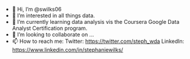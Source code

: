 - 👋 Hi, I’m @swilks06
- 👀 I’m interested in all things data.
- 🌱 I’m currently learning data analysis vis the Coursera Google Data Analyst Certification program.
- 💞️ I’m looking to collaborate on ...
- 📫 How to reach me: Twitter: https://twitter.com/steph_wda 
                      LinkedIn: https://www.linkedin.com/in/stephaniewilks/

<!---
swilks06/swilks06 is a ✨ special ✨ repository because its `README.md` (this file) appears on your GitHub profile.
You can click the Preview link to take a look at your changes.
--->
